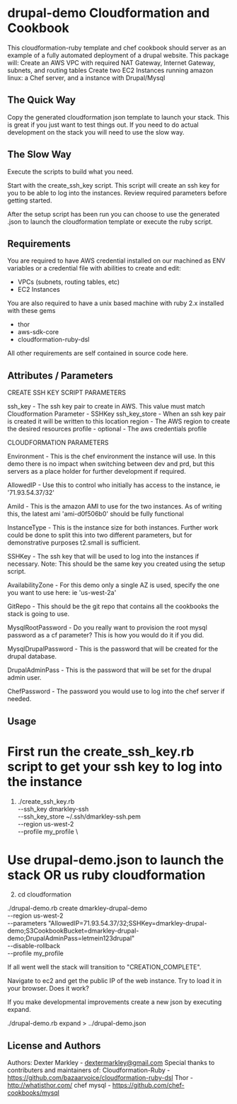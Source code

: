 drupal-demo Cloudformation and Cookbook
=====================

This cloudformation-ruby template and chef cookbook should server as an example of a fully automated deployment of a drupal website.
This package will:
Create an AWS VPC with required NAT Gateway, Internet Gateway, subnets, and routing tables
Create two EC2 Instances running amazon linux: a Chef server, and a instance with Drupal/Mysql

The Quick Way
-------------

Copy the generated cloudformation json template to launch your stack. This is great if you just want to test things out. If you need to do actual development on the stack you will need to use the slow way.

The Slow Way
----------

Execute the scripts to build what you need.

Start with the create_ssh_key script. This script will create an ssh key for you to be able to log into the instances. Review required parameters before getting started.

After the setup script has been run you can choose to use the generated .json to launch the cloudformation template or execute the ruby script.

Requirements
----------

 You are required to have AWS credential installed on our machined as ENV variables or a credential file with abilities to create and edit:
 - VPCs (subnets, routing tables, etc)
 - EC2 Instances

 You are also required to have a unix based machine with ruby 2.x installed with these gems
 - thor
 - aws-sdk-core
 - cloudformation-ruby-dsl

 All other requirements are self contained in source code here.

Attributes / Parameters
----------

CREATE SSH KEY SCRIPT PARAMETERS

ssh_key - The ssh key pair to create in AWS. This value must match Cloudformation Parameter - SSHKey
ssh_key_store - When an ssh key pair is created it will be written to this location
region - The AWS region to create the desired resources
profile - optional - The aws credentials profile

CLOUDFORMATION PARAMETERS

Environment - This is the chef environment the instance will use. In this demo there is no impact when switching between dev and prd, but this servers as a place holder for further development if required.

AllowedIP - Use this to control who initially has access to the instance, ie '71.93.54.37/32'

AmiId - This is the amazon AMI to use for the two instances. As of writing this, the latest ami 'ami-d0f506b0' should be fully functional

InstanceType - This is the instance size for both instances. Further work could be done to split this into two different parameters, but for demonstrative purposes t2.small is sufficient.

SSHKey - The ssh key that will be used to log into the instances if necessary. Note: This should be the same key you created using the setup script.

AvailabilityZone - For this demo only a single AZ is used, specify the one you want to use here: ie 'us-west-2a'

GitRepo - This should be the git repo that contains all the cookbooks the stack is going to use.

MysqlRootPassword - Do you really want to provision the root mysql password as a cf parameter? This is how you would do it if you did.

MysqlDrupalPassword - This is the password that will be created for the drupal database.

DrupalAdminPass - This is the password that will be set for the drupal admin user.

ChefPassword - The password you would use to log into the chef server if needed.

Usage
-----
# First run the create_ssh_key.rb script to get your ssh key to log into the instance
1. ./create_ssh_key.rb \
--ssh_key dmarkley-ssh \
--ssh_key_store ~/.ssh/dmarkley-ssh.pem \
--region us-west-2 \
--profile my_profile \

# Use drupal-demo.json to launch the stack OR us ruby cloudformation
2. cd cloudformation

./drupal-demo.rb create dmarkley-drupal-demo \
--region us-west-2 \
--parameters "AllowedIP=71.93.54.37/32;SSHKey=dmarkley-drupal-demo;S3CookbookBucket=dmarkley-drupal-demo;DrupalAdminPass=letmein123drupal" \
--disable-rollback \
--profile my_profile

If all went well the stack will transition to "CREATION_COMPLETE".

Navigate to ec2 and get the public IP of the web instance. Try to load it in your browser. Does it work?

If you make developmental improvements create a new json by executing expand.

./drupal-demo.rb expand > ../drupal-demo.json

License and Authors
-------------------
Authors: Dexter Markley - dextermarkley@gmail.com
Special thanks to contributers and maintainers of:
Cloudformation-Ruby - https://github.com/bazaarvoice/cloudformation-ruby-dsl
Thor - http://whatisthor.com/
chef mysql - https://github.com/chef-cookbooks/mysql